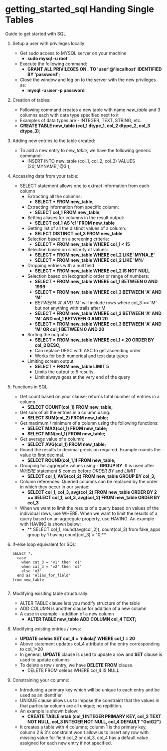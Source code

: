 # getting_started_sql Handing Single Tables
Guide to get started with SQL

1. Setup a user with privileges locally

   * Get sudo access to MYSQL server on your machine
     * **sudo mysql -u root**
   * Execute the following command:
     * **GRANT ALL PRIVILEGES ON *.* TO 'user'@'localhost' IDENTIFIED BY 'password';**
   * Close the window and log on to the server with the new privileges as:
     * **mysql -u user -p password**

2. Creation of tables:
    * Following command creates a new table with name *new_table* and 3 columns each with data type specified next to it
    * Examples of data types are - INTEGER, TEXT, STRING, etc.
    * **CREATE TABLE new_table (col_1 dtype_1, col_2 dtype_2, col_3 dtype_3)**;

3. Adding new entries to the table created:
    * To add a new entry to *new_table*, we have the following generic command:
      * INSERT INTO new_table (col_1, col_2, col_3) VALUES (20,'MYNAME','@3');
      
4. Accessing data from your table:
    * SELECT statement allows one to extract information from each column
      * Extracting all the columns:
        * **SELECT * FROM new_table**;
      * Extracting information from specific column:
        * **SELECT col_1 FROM new_table**;
      * Setting aliases for columns in the result output:
        * **SELECT col_1 AS 'c1' FROM new_table**
      * Getting list of all the distinct values of a column:
        * **SELECT DISTINCT col_3 FROM new_table**
      * Selection based on a screening criteria:
        * **SELECT * FROM new_table WHERE col_1 < 15**
      * Selection based on similarity of values:
        * **SELECT * FROM new_table WHERE col_2 LIKE 'MYNA_E'**
        * **SELECT * FROM new_table WHERE col_2 LIKE 'M%'**
      * Dropping entries with a null field
        * **SELECT * FROM new_table WHERE col_2 IS NOT NULL**
      * Selection based on lexographic order or range of numbers:
        * **SELECT * FROM new_table WHERE col_1 BETWEEN 0 AND 1999**
        * **SELECT * FROM new_table WHERE col_3 BETWEEN 'A' AND 'M'** 
        * *BETWEEN 'A' AND 'M'* will include rows where col_3 == 'M' but not anything with trails after M
        * **SELECT * FROM new_table WHERE col_3 BETWEEN 'A' AND 'M' AND col_1 BETWEEN 0 AND 20**
        * **SELECT * FROM new_table WHERE col_3 BETWEEN 'A' AND 'M' OR col_1 BETWEEN 0 AND 20**
      * Sorting the outputs:
        * **SELECT * FROM new_table WHERE col_1 > 20 ORDER BY col_2 DESC;** 
        * Can replace DESC with ASC to get ascending order 
        * Works for both numerical and text data types
      * Limiting screen output 
        * **SELECT * FROM new_table LIMIT 5**
        * Limits the output to 5 results. 
        * Limit always goes at the very end of the query

5. Functions in SQL:
      * Get count based on your clause; returns total number of entries in a column
        * **SELECT COUNT(col_1) FROM new_table;**
      * Get sum of all the entries in a column using:
        * **SELECT SUM(col_2) FROM new_table;**
      * Get maximum / minimum of a column using the following functions:
        * **SELECT MAX(col_1) FROM new_table;**
        * **SELECT MIN(col_1) FROM new_table;**
      * Get average value of a column:
        * **SELECT AVG(col_1) FROM new_table;**
      * Round the results to decimal precision required. Example rounds the value to first decimal. 
        * **SELECT ROUND(col_1,1) FROM new_table;**
      * Grouping for aggregate values using - **GROUP BY**. It is used after *WHERE* statement & comes before *ORDER BY* and *LIMIT*
        * **SELECT col_1, AVG(col_2) FROM new_table GROUP BY col_3;**
      * Column references: Queried columns can be replaced by the order in which they occur in our syntax:
        * **SELECT col_1, col_3, avg(col_2) FROM new_table ORDER BY 2 == SELECT col_1, col_3, avg(col_2) FROM new_table ORDER BY col_3**
      * When we want to limit the results of a query based on values of the individual rows, use WHERE. When we want to limit the results of a query based on an aggregate property, use HAVING. An example with HAVING is shown below:
        * ** SELECT col_1, round(avg(col_2)), count(col_3) from fake_apps group by 1 having count(col_3) > 10;**
  
6. if-else loop equivalent for SQL:
    ``` 
    SELECT *, 
      case 
        when cat_3 = 'v1' then 'o1'
        when cat_3 = 'v2' then 'o2'
        else 'o3'
      end as 'Alias_for_field'
    from new_table 
      

7. Modifying exisiting table structurally:
    * ALTER TABLE clause lets you modify structure of the table
    * ADD COLUMN is another clause for addition of a new column
    * A case in example - addition of a new column
      * **ALTER TABLE new_table ADD COLUMN col_4 TEXT;**
      
8. Modifying existing entries / rows:
    * **UPDATE celebs SET col_4 = 'nikolaj' WHERE col_1 = 20**
    * Above statement updates col_4 attribute of the entry corresponding to col_1=20
    * In general, **UPDATE** clause is used to update a row and **SET** clause is used to update columns
    * To delete a row / entry, we have **DELETE FROM** clause. 
        * DELETE FROM celebs WHERE col_4 IS NULL
 
9. Constraining your columns:
    * Introducing a primary key which will be unique to each entry and be used as an identifier
    * UNIQUE clause allows us to impose the constraint that the values in that particular column are all unique; no repitition. 
    * An example is shown below:
        * **CREATE TABLE mtab (col_1 INTEGER PRIMARY KEY, col_2 TEXT NOT NULL, col_3 INTEGER NOT NULL, col_4 DEFAULT "GotG2")**
    * It creates a table with 4 columns; column 1 is the primary key, column 2 & 3's constraint won't allow us to insert any row with missing value for field col_2 or col_3, col_4 has a default value assigned for each new entry if not specified.
    
 
    
      
